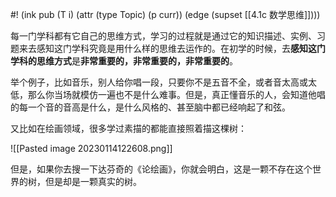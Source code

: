 #! (ink pub (T i) (attr (type Topic) (p curr)) (edge (supset [[4.1c 数学思维]])))




每一门学科都有它自己的思维方式，学习的过程就是通过它的知识描述、实例、习题来去感知这门学科究竟是用什么样的思维去运作的。在初学的时候，去**感知这门学科的思维方式**是**非常重要的，非常重要的，非常重要的**。

举个例子，比如音乐，别人给你唱一段，只要你不是五音不全，或者音太高或太低，那么你当场就模仿一遍也不是什么难事。但是，真正懂音乐的人，会知道他唱的每一个音的音高是什么，是什么风格的、甚至脑中都已经响起了和弦。

又比如在绘画领域，很多学过素描的都能直接照着描这棵树：

![[Pasted image 20230114122608.png]]

但是，如果你去搜一下达芬奇的《论绘画》，你就会明白，这是一颗不存在这个世界的树，但是却是一颗真实的树。